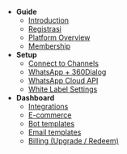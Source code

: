 * **Guide**
  * [Introduction](docs/Introduction.md)
  * [Registrasi](docs/Registrasi.md)
  * [Platform Overview](docs/Platform_Overview.md)
  * [Membership](docs/Membership.md)
* **Setup**
  * [Connect to Channels](docs/Connect_to_Channel.md)
  * [WhatsApp + 360Dialog](docs/WhatsApp_+_360Dialog.md)
  * [WhatsApp Cloud API](docs/Whatsapp_Cloud_API.md)
  * [White Label Settings](docs/White_Label_Settings.md)
* **Dashboard**
  * [Integrations](docs/Integrasi.md)
  * [E-commerce](docs/E-Commerce.md)
  * [Bot templates](docs/Bot_templates.md)
  * [Email templates](docs/Email_templates.md)
  * [Billing (Upgrade / Redeem)](docs/Billing.md)
